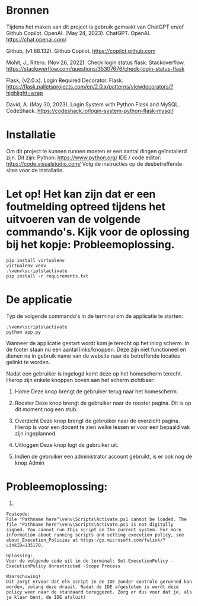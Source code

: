 # Bronnen
Tijdens het maken van dit project is gebruik gemaakt van ChatGPT en/of Github Copilot.
OpenAI. (May 24, 2023). ChatGPT. OpenAI. https://chat.openai.com/

Github, (v1.88.132). Github Copilot. https://copilot.github.com

Mohit, J., Ritero. (Nov 26, 2022). Check login status flask. Stackoverflow. https://stackoverflow.com/questions/35307676/check-login-status-flask

Flask, (v2.0.x). Login Required Decorator. Flask. https://flask.palletsprojects.com/en/2.0.x/patterns/viewdecorators/?highlight=wrap 

David, A. (May 30, 2023). Login System with Python Flask and MySQL. CodeShack. https://codeshack.io/login-system-python-flask-mysql/ 




# Installatie
Om dit project te kunnen runnen moeten er een aantal dingen geïnstallerd zijn. Dit zijn:
Python: https://www.python.org/
IDE / code editor: https://code.visualstudio.com/
Volg de instructies op de desbetreffende sites voor de installatie.

# Let op! Het kan zijn dat er een foutmelding optreed tijdens het uitvoeren van de volgende commando's. Kijk voor de oplossing bij het kopje: Probleemoplossing.
```
pip install virtualenv
virtualenv venv
.\venv\scripts\activate
pip install -r requirements.txt
```
# De applicatie
Typ de volgende commando's in de terminal om de applicatie te starten: 
``` 
.\venv\scripts\activate
python app.py
```
Wanneer de applicatie gestart wordt kom je terecht op het inlog scherm. In de footer staan nu een aantal links/knoppen. Deze zijn niet functioneel en dienen na in gebruik name van de website naar de betreffende locaties gelinkt te worden.

Nadat een gebruiker is ingelogd komt deze op het homescherm terecht. Hierop zijn enkele knoppen boven aan het scherm zichtbaar:
1. Home
	Deze knop brengt de gebruiker terug naar het homescherm.

2. Rooster
	Deze knop brengt de gebruiker naar de rooster pagina. Dit is op dit moment nog een stub.

3. Overzicht
	Deze knop brengt de gebruiker naar de overzicht pagina. Hierop is voor een docent te zien welke lessen er voor een bepaald vak zijn ingeplanned.

4. Uitloggen
	Deze knop logt de gebruiker uit.

5. Indien de gebruiker een administrator account gebruikt, is er ook nog de knop Admin
	

# Probleemoplossing:
1. 
```
Foutcode:
File "Pathname here"\venv\Scripts\Activate.ps1 cannot be loaded. The file "Pathname here"\venv\Scripts\Activate.ps1 is not digitally signed. You cannot run this script on the current system. For more information about running scripts and setting execution policy, see about_Execution_Policies at https:/go.microsoft.com/fwlink/?LinkID=135170.

Oplossing:
Voer de volgende code uit in de terminal: Set-ExecutionPolicy -ExecutionPolicy Unrestricted -Scope Process

Waarschuwing!
Dit zorgt ervoor dat elk script in de IDE zonder controle gerunned kan worden, zolang deze draait. Nadat de IDE afgesloten is wordt deze policy weer naar de standaard teruggezet. Zorg er dus voor dat je, als je klaar bent, de IDE afsluit!
```